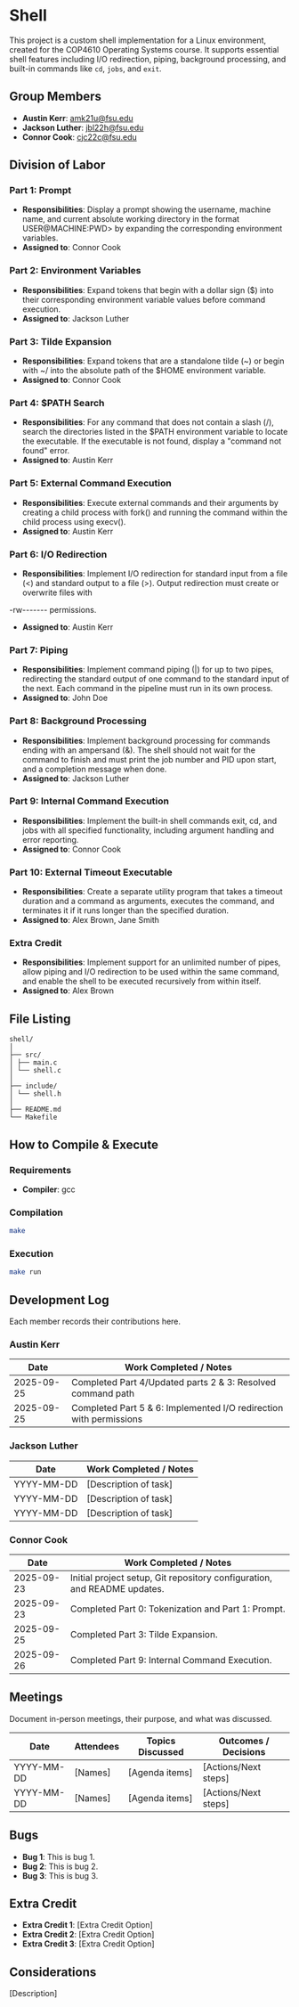 # Shell

This project is a custom shell implementation for a Linux environment, created for the COP4610 Operating Systems course. It supports essential shell features including I/O redirection, piping, background processing, and built-in commands like `cd`, `jobs`, and `exit`.

## Group Members
- **Austin Kerr**: amk21u@fsu.edu
- **Jackson Luther**: jbl22h@fsu.edu
- **Connor Cook**: cjc22c@fsu.edu
## Division of Labor

### Part 1: Prompt
- **Responsibilities**: Display a prompt showing the username, machine name, and current absolute working directory in the format USER@MACHINE:PWD> by expanding the corresponding environment variables. 
- **Assigned to**: Connor Cook

### Part 2: Environment Variables
- **Responsibilities**: Expand tokens that begin with a dollar sign ($) into their corresponding environment variable values before command execution.
- **Assigned to**: Jackson Luther

### Part 3: Tilde Expansion
- **Responsibilities**: Expand tokens that are a standalone tilde (~) or begin with ~/ into the absolute path of the $HOME environment variable. 
- **Assigned to**: Connor Cook

### Part 4: $PATH Search
- **Responsibilities**: For any command that does not contain a slash (/), search the directories listed in the $PATH environment variable to locate the executable. If the executable is not found, display a "command not found" error. 
- **Assigned to**: Austin Kerr

### Part 5: External Command Execution
- **Responsibilities**: Execute external commands and their arguments by creating a child process with fork() and running the command within the child process using execv(). 
- **Assigned to**: Austin Kerr

### Part 6: I/O Redirection
- **Responsibilities**: Implement I/O redirection for standard input from a file (<) and standard output to a file (>). Output redirection must create or overwrite files with 

-rw------- permissions.
- **Assigned to**: Austin Kerr

### Part 7: Piping
- **Responsibilities**: Implement command piping (|) for up to two pipes, redirecting the standard output of one command to the standard input of the next. Each command in the pipeline must run in its own process.
- **Assigned to**: John Doe

### Part 8: Background Processing
- **Responsibilities**: Implement background processing for commands ending with an ampersand (&). The shell should not wait for the command to finish and must print the job number and PID upon start, and a completion message when done.
- **Assigned to**: Jackson Luther

### Part 9: Internal Command Execution
- **Responsibilities**: Implement the built-in shell commands exit, cd, and jobs with all specified functionality, including argument handling and error reporting. 
- **Assigned to**: Connor Cook

### Part 10: External Timeout Executable
- **Responsibilities**: Create a separate utility program that takes a timeout duration and a command as arguments, executes the command, and terminates it if it runs longer than the specified duration.
- **Assigned to**: Alex Brown, Jane Smith

### Extra Credit
- **Responsibilities**: Implement support for an unlimited number of pipes, allow piping and I/O redirection to be used within the same command, and enable the shell to be executed recursively from within itself.
- **Assigned to**: Alex Brown

## File Listing
```
shell/
│
├── src/
│ ├── main.c
│ └── shell.c
│
├── include/
│ └── shell.h
│
├── README.md
└── Makefile
```
## How to Compile & Execute

### Requirements
- **Compiler**: gcc

### Compilation
```bash
make
```
### Execution
```bash
make run
```

## Development Log
Each member records their contributions here.

### Austin Kerr

| Date       | Work Completed / Notes |
|------------|------------------------|
| 2025-09-25 | Completed Part 4/Updated parts 2 & 3: Resolved command path  |
| 2025-09-25 | Completed Part 5 & 6: Implemented I/O redirection with permissions  |

### Jackson Luther

| Date       | Work Completed / Notes |
|------------|------------------------|
| YYYY-MM-DD | [Description of task]  |
| YYYY-MM-DD | [Description of task]  |
| YYYY-MM-DD | [Description of task]  |


### Connor Cook

| Date       | Work Completed / Notes |
|------------|------------------------|
| 2025-09-23 | Initial project setup, Git repository configuration, and README updates.  |
| 2025-09-23 | Completed Part 0: Tokenization and Part 1: Prompt.  |
| 2025-09-25 | Completed Part 3: Tilde Expansion.  |
| 2025-09-26 | Completed Part 9: Internal Command Execution.  |


## Meetings
Document in-person meetings, their purpose, and what was discussed.

| Date       | Attendees            | Topics Discussed | Outcomes / Decisions |
|------------|----------------------|------------------|-----------------------|
| YYYY-MM-DD | [Names]              | [Agenda items]   | [Actions/Next steps]  |
| YYYY-MM-DD | [Names]              | [Agenda items]   | [Actions/Next steps]  |



## Bugs
- **Bug 1**: This is bug 1.
- **Bug 2**: This is bug 2.
- **Bug 3**: This is bug 3.

## Extra Credit
- **Extra Credit 1**: [Extra Credit Option]
- **Extra Credit 2**: [Extra Credit Option]
- **Extra Credit 3**: [Extra Credit Option]

## Considerations
[Description]




